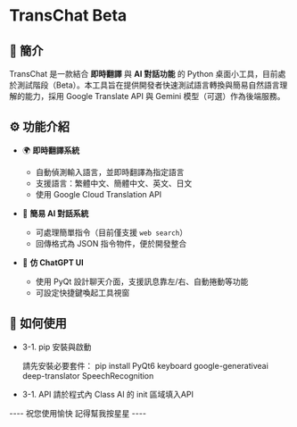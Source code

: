 # TransChat Beta

## 📘 簡介

TransChat 是一款結合 **即時翻譯** 與 **AI 對話功能** 的 Python 桌面小工具，目前處於測試階段（Beta）。本工具旨在提供開發者快速測試語言轉換與簡易自然語言理解的能力，採用 Google Translate API 與 Gemini 模型（可選）作為後端服務。

## ⚙️ 功能介紹

- 🌍 **即時翻譯系統**
  - 自動偵測輸入語言，並即時翻譯為指定語言
  - 支援語言：繁體中文、簡體中文、英文、日文
  - 使用 Google Cloud Translation API

- 🤖 **簡易 AI 對話系統**
  - 可處理簡單指令（目前僅支援 `web search`）
  - 回傳格式為 JSON 指令物件，便於開發整合

- 💬 **仿 ChatGPT UI**
  - 使用 PyQt 設計聊天介面，支援訊息靠左/右、自動捲動等功能
  - 可設定快捷鍵喚起工具視窗

## 🚀 如何使用

- 3-1. pip 安裝與啟動

  請先安裝必要套件：
  pip install PyQt6 keyboard google-generativeai deep-translator SpeechRecognition

- 3-1. API 
  請於程式內 Class AI 的 init 區域填入API

---- 祝您使用愉快 記得幫我按星星 ---- 

